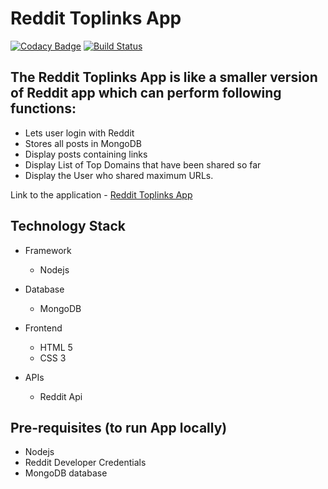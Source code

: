 #  Reddit Toplinks App
[![Codacy Badge](https://api.codacy.com/project/badge/Grade/1ac554483fac462797ffa5a8b9adf2fa?style=flat-square)]()
[![Build Status](https://api.travis-ci.org/fossasia/badgeyay.svg?branch=development&style=flat-square)]()


The Reddit Toplinks App is like a smaller version of Reddit app which can perform following functions:
-
  - Lets user login with Reddit
  - Stores all posts in MongoDB  
  - Display posts containing links
  - Display List of Top Domains that have been shared so far
  - Display the User who shared maximum URLs.

Link to the application - [Reddit Toplinks App](https://app-reddit.herokuapp.com/)

## Technology Stack

- Framework
    - Nodejs
    
- Database
     - MongoDB

- Frontend
    - HTML 5
    - CSS 3

- APIs
    - Reddit Api

## Pre-requisites (to run App locally)
- Nodejs
- Reddit Developer Credentials
- MongoDB database


